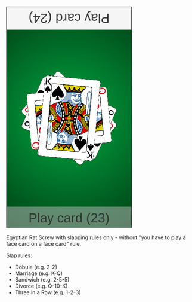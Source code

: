 ![](screenshot.png)

Egyptian Rat Screw with slapping rules only - without "you have to play a face card on a face card" rule.

Slap rules:
 * Dobule (e.g. 2-2)
 * Marriage (e.g. K-Q)
 * Sandwich (e.g. 2-5-5)
 * Divorce (e.g. Q-10-K)
 * Three in a Row (e.g. 1-2-3)
